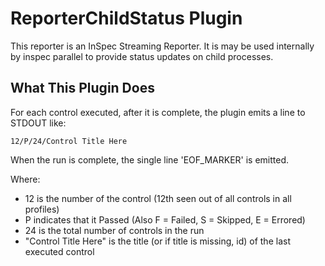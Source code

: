 # ReporterChildStatus Plugin

This reporter is an InSpec Streaming Reporter. It is may be used internally by inspec parallel to provide status updates on child processes.

## What This Plugin Does

For each control executed, after it is complete, the plugin emits a line to STDOUT like:
```
12/P/24/Control Title Here
```
When the run is complete, the single line 'EOF_MARKER' is emitted.

Where:

 - 12 is the number of the control (12th seen out of all controls in all profiles)
 - P indicates that it Passed (Also F = Failed, S = Skipped, E = Errored)
 - 24 is the total number of controls in the run
 - "Control Title Here" is the title (or if title is missing, id) of the last executed control


